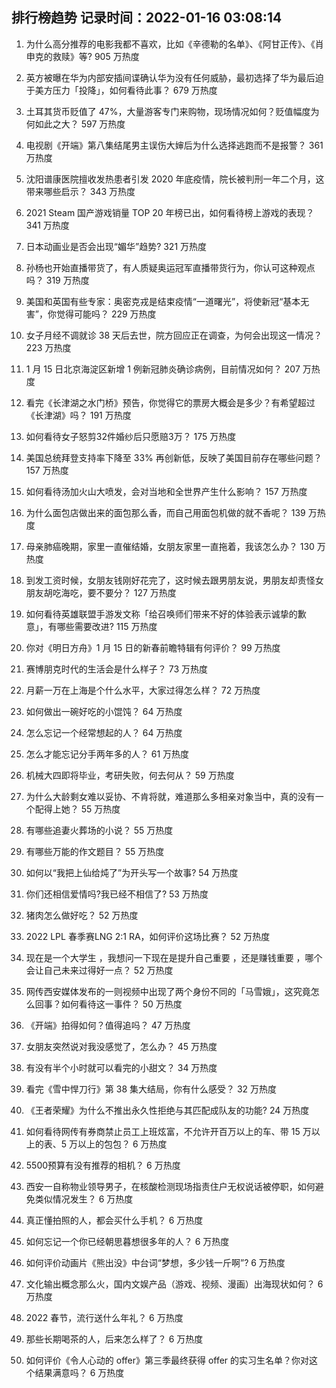 
## 排行榜趋势 记录时间：2022-01-16 03:08:14
  
  1. 为什么高分推荐的电影我都不喜欢，比如《辛德勒的名单》、《阿甘正传》、《肖申克的救赎》等? 905 万热度
    
  2. 英方被曝在华为内部安插间谍确认华为没有任何威胁，最初选择了华为最后迫于美方压力「投降」，如何看待此事？ 679 万热度
    
  3. 土耳其货币贬值了 47%，大量游客专门来购物，现场情况如何？贬值幅度为何如此之大？ 597 万热度
    
  4. 电视剧《开端》第八集结尾男主误伤大婶后为什么选择逃跑而不是报警？ 361 万热度
    
  5. 沈阳谱康医院擅收发热患者引发 2020 年底疫情，院长被判刑一年二个月，这带来哪些启示？ 343 万热度
    
  6. 2021 Steam 国产游戏销量 TOP 20 年榜已出，如何看待榜上游戏的表现？ 341 万热度
    
  7. 日本动画业是否会出现“媚华”趋势? 321 万热度
    
  8. 孙杨也开始直播带货了，有人质疑奥运冠军直播带货行为，你认可这种观点吗？ 319 万热度
    
  9. 美国和英国有些专家：奥密克戎是结束疫情“一道曙光”，将使新冠“基本无害”，你觉得可能吗？ 229 万热度
    
  10. 女子月经不调就诊 38 天后去世，院方回应正在调查，为何会出现这一情况？ 223 万热度
    
  11. 1 月 15 日北京海淀区新增 1 例新冠肺炎确诊病例，目前情况如何？ 207 万热度
    
  12. 看完《长津湖之水门桥》预告，你觉得它的票房大概会是多少？有希望超过《长津湖》吗？ 191 万热度
    
  13. 如何看待女子怒剪32件婚纱后只愿赔3万？ 175 万热度
    
  14. 美国总统拜登支持率下降至 33% 再创新低，反映了美国目前存在哪些问题？ 157 万热度
    
  15. 如何看待汤加火山大喷发，会对当地和全世界产生什么影响？ 157 万热度
    
  16. 为什么面包店做出来的面包那么香，而自己用面包机做的就不香呢？ 139 万热度
    
  17. 母亲肺癌晚期，家里一直催结婚，女朋友家里一直拖着，我该怎么办？ 130 万热度
    
  18. 到发工资时候，女朋友钱刚好花完了，这时候去跟男朋友说，男朋友却责怪女朋友胡吃海吃，要不要分？ 127 万热度
    
  19. 如何看待英雄联盟手游发文称「给召唤师们带来不好的体验表示诚挚的歉意」，有哪些需要改进? 115 万热度
    
  20. 你对《明日方舟》1 月 15 日的新春前瞻特辑有何评价？ 99 万热度
    
  21. 赛博朋克时代的生活会是什么样子？ 73 万热度
    
  22. 月薪一万在上海是个什么水平，大家过得怎么样？ 72 万热度
    
  23. 如何做出一碗好吃的小馄饨？ 64 万热度
    
  24. 怎么忘记一个经常想起的人？ 64 万热度
    
  25. 怎么才能忘记分手两年多的人？ 61 万热度
    
  26. 机械大四即将毕业，考研失败，何去何从？ 59 万热度
    
  27. 为什么大龄剩女难以妥协、不肯将就，难道那么多相亲对象当中，真的没有一个配得上她？ 55 万热度
    
  28. 有哪些追妻火葬场的小说？ 55 万热度
    
  29. 有哪些万能的作文题目？ 55 万热度
    
  30. 如何以“我把上仙给炖了”为开头写一个故事? 54 万热度
    
  31. 你们还相信爱情吗?我已经不相信了? 53 万热度
    
  32. 猪肉怎么做好吃？ 52 万热度
    
  33. 2022 LPL 春季赛LNG 2:1 RA，如何评价这场比赛？ 52 万热度
    
  34. 现在是一个大学生 ，我想问一下现在是提升自己重要 ，还是赚钱重要 ，哪个会让自己未来过得好一点？ 52 万热度
    
  35. 网传西安媒体发布的一则视频中出现了两个身份不同的「马雪娥」，这究竟怎么回事？如何看待这一事件？ 50 万热度
    
  36. 《开端》拍得如何？值得追吗？ 47 万热度
    
  37. 女朋友突然说对我没感觉了，怎么办？ 45 万热度
    
  38. 有没有半个小时就可以看完的小甜文？ 34 万热度
    
  39. 看完《雪中悍刀行》第 38 集大结局，你有什么感受？ 32 万热度
    
  40. 《王者荣耀》为什么不推出永久性拒绝与其匹配成队友的功能? 24 万热度
    
  41. 如何看待网传有券商禁止员工上班炫富，不允许开百万以上的车、带 15 万以上的表、5 万以上的包包？ 6 万热度
    
  42. 5500预算有没有推荐的相机？ 6 万热度
    
  43. 西安一自称物业领导男子，在核酸检测现场指责住户无权说话被停职，如何避免类似情况发生？ 6 万热度
    
  44. 真正懂拍照的人，都会买什么手机？ 6 万热度
    
  45. 如何忘记一个你已经朝思暮想很多年的人？ 6 万热度
    
  46. 如何评价动画片《熊出没》中台词“梦想，多少钱一斤啊”? 6 万热度
    
  47. 文化输出概念那么火，国内文娱产品（游戏、视频、漫画）出海现状如何？ 6 万热度
    
  48. 2022 春节，流行送什么年礼？ 6 万热度
    
  49. 那些长期喝茶的人，后来怎么样了？ 6 万热度
    
  50. 如何评价《令人心动的 offer》第三季最终获得 offer 的实习生名单？你对这个结果满意吗？ 6 万热度
    